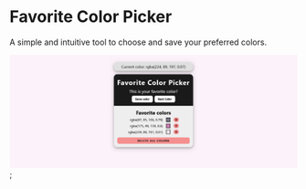 # Favorite Color Picker

A simple and intuitive tool to choose and save your preferred colors.

![Screenshot](./favorite_color_picker/screenshot.png);
